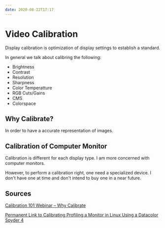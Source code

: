 ```yaml
---
date: 2020-08-22T17:17
---
```


# Video Calibration

Display calibration is optimization of display settings to establish a
standard.

In general we talk about calibring the following:
* Brightness
* Contrast
* Resolution
* Sharpness
* Color Temperatture
* RGB Cuts/Gains
* CMS
* Colorspace


## Why Calibrate?

In order to have a accurate representation of images.


## Calibration of Computer Monitor

Calibration is different for each display type. I am more concerned with
computer monitors.

However, to perform a calibration right, one need a specialized device. I don't
have one at time and don't intend to buy one in a near future.


## Sources

[Calibration 101 Webinar – Why Calibrate](https://www.youtube.com/watch?v=UF7PuHQtt9o)

[Permanent Link to Calibrating Profiling a Monitor in Linux Using a Datacolor
Spyder 4](http://lifeofageekadmin.com/calibrating-profiling-monitor-linux-using-datacolor-spyder-4/)
